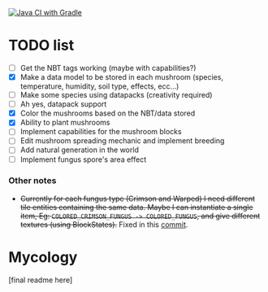 [![Java CI with Gradle](https://github.com/DonSimonetti/MycologyMC/actions/workflows/gradle.yml/badge.svg)](https://github.com/DonSimonetti/MycologyMC/actions/workflows/gradle.yml)

# TODO list
- [ ] Get the NBT tags working (maybe with capabilities?)
- [X] Make a data model to be stored in each mushroom (species, temperature, humidity, soil type, effects, ecc...)
- [ ] Make some species using datapacks (creativity required)
- [ ] Ah yes, datapack support
- [X] Color the mushrooms based on the NBT/data stored
- [X] Ability to plant mushrooms
- [ ] Implement capabilities for the mushroom blocks
- [ ] Edit mushroom spreading mechanic and implement breeding
- [ ] Add natural generation in the world
- [ ] Implement fungus spore's area effect

### Other notes
- ~~Currently for each fungus type (Crimson and Warped) I need different tile entities containing the same data.
Maybe I can instantiate a single item, Eg:
```COLORED_CRIMSON_FUNGUS -> COLORED_FUNGUS```, and give different textures (using BlockStates).~~
Fixed in this [commit](https://github.com/DonSimonetti/MycologyMC/commit/c1f09c75a4cf0db633ca6b8aed460779044bc5ed).

# Mycology
[final readme here]
